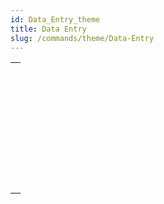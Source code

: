 ```yaml
---
id: Data_Entry_theme
title: Data Entry
slug: /commands/theme/Data-Entry
---
```



||
|---|
|[<!-- INCLUDE #_command_.ACCEPT.Syntax -->](../../commands-legacy/accept.md)<br/>|
|[<!-- INCLUDE #_command_.ADD RECORD.Syntax -->](../../commands-legacy/add-record.md)<br/>|
|[<!-- INCLUDE #_command_.CANCEL.Syntax -->](../../commands-legacy/cancel.md)<br/>|
|[<!-- INCLUDE #_command_.DIALOG.Syntax -->](../../commands/dialog.md)<br/>|
|[<!-- INCLUDE #_command_.Modified.Syntax -->](../../commands-legacy/modified.md)<br/>|
|[<!-- INCLUDE #_command_.MODIFY RECORD.Syntax -->](../../commands-legacy/modify-record.md)<br/>|
|[<!-- INCLUDE #_command_.Old.Syntax -->](../../commands-legacy/old.md)<br/>|
|[<!-- INCLUDE #_command_.REJECT.Syntax -->](../../commands-legacy/reject.md)<br/>|
